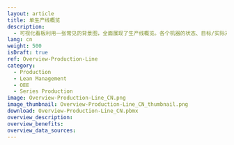 ```yaml
---
layout: article
title: 单生产线概览
description: 
  - 可视化看板利用一张常见的背景图，全面展现了生产线概览。各个机器的状态、目标/实际对比、设备总体效率（OEE）及其他信息因此得以实时显示。用公司的数据源替换其中的静态变量，只需几步，您就可以将生产线完整地复制到该模板。
lang: cn
weight: 500
isDraft: true
ref: Overview-Production-Line
category:
  - Production
  - Lean Management
  - OEE
  - Series Production
image: Overview-Production-Line_CN.png
image_thumbnail: Overview-Production-Line_CN_thumbnail.png
download: Overview-Production-Line_CN.pbmx
overview_description:
overview_benefits:
overview_data_sources:
---
```

